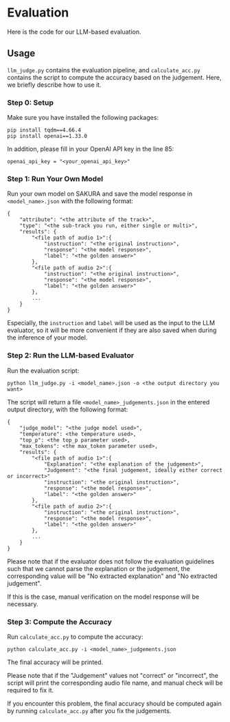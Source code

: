 # Evaluation
Here is the code for our LLM-based evaluation.

## Usage
``llm_judge.py`` contains the evaluation pipeline, and ``calculate_acc.py`` contains the script to compute the accuracy based on the judgement. Here, we briefly describe how to use it.

### Step 0: Setup
Make sure you have installed the following packages:
```
pip install tqdm==4.66.4
pip install openai==1.33.0
```
In addition, please fill in your OpenAI API key in the line 85:
```
openai_api_key = "<your_openai_api_key>"
```

### Step 1: Run Your Own Model
Run your own model on SAKURA and save the model response in ``<model_name>.json`` with the following format:
```
{
    "attribute": "<the attribute of the track>",
    "type": "<the sub-track you run, either single or multi>",
    "results": {
        "<file path of audio 1>":{
            "instruction": "<the original instruction>",
            "response": "<the model response>",
            "label": "<the golden answer>"
        },
        "<file path of audio 2>":{
            "instruction": "<the original instruction>",
            "response": "<the model response>",
            "label": "<the golden answer>"
        },
        ...
    }
}
```

Especially, the ``instruction`` and ``label`` will be used as the input to the LLM evaluator, so it will be more convenient if they are also saved when during the inference of your model.

### Step 2: Run the LLM-based Evaluator
Run the evaluation script:
```
python llm_judge.py -i <model_name>.json -o <the output directory you want>
```
The script will return a file ``<model_name>_judgements.json`` in the entered output directory, with the following format:

```
{
    "judge_model": "<the judge model used>",
    "temperature": <the temperature used>,
    "top_p": <the top_p parameter used>,
    "max_tokens": <the max_token parameter used>,
    "results": {
        "<file path of audio 1>":{
            "Explanation": "<the explanation of the judgement>",
            "Judgement": "<the final judgement, ideally either correct or incorrect>"
            "instruction": "<the original instruction>",
            "response": "<the model response>",
            "label": "<the golden answer>"
        },
        "<file path of audio 2>":{
            "instruction": "<the original instruction>",
            "response": "<the model response>",
            "label": "<the golden answer>"
        },
        ...
    }
}
```

Please note that if the evaluator does not follow the evaluation guidelines such that we cannot parse the explanation or the judgement, the corresponding value will be "No extracted explanation" and "No extracted judgement". 

If this is the case, manual verification on the model response will be necessary.

### Step 3: Compute the Accuracy
Run ``calculate_acc.py`` to compute the accuracy:
```
python calculate_acc.py -i <model_name>_judgements.json
```

The final accuracy will be printed.

Please note that if the "Judgement" values not "correct" or "incorrect", the script will print the corresponding audio file name, and manual check will be required to fix it. 

If you encounter this problem, the final accuracy should be computed again by running ``calculate_acc.py`` after you fix the judgements.
